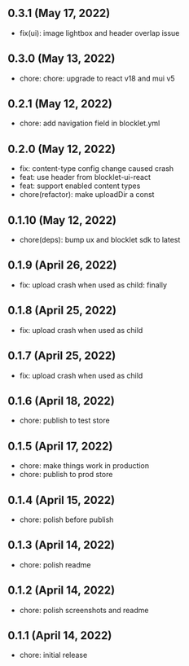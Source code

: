 ## 0.3.1 (May 17, 2022)

- fix(ui): image lightbox and header overlap issue

## 0.3.0 (May 13, 2022)

- chore: chore: upgrade to react v18 and mui v5

## 0.2.1 (May 12, 2022)

- chore: add navigation field in blocklet.yml

## 0.2.0 (May 12, 2022)

- fix: content-type config change caused crash
- feat: use header from blocklet-ui-react
- feat: support enabled content types
- chore(refactor): make uploadDir a const

## 0.1.10 (May 12, 2022)

- chore(deps): bump ux and blocklet sdk to latest

## 0.1.9 (April 26, 2022)

- fix: upload crash when used as child: finally

## 0.1.8 (April 25, 2022)

- fix: upload crash when used as child

## 0.1.7 (April 25, 2022)

- fix: upload crash when used as child

## 0.1.6 (April 18, 2022)

- chore: publish to test store

## 0.1.5 (April 17, 2022)

- chore: make things work in production
- chore: publish to prod store

## 0.1.4 (April 15, 2022)

- chore: polish before publish

## 0.1.3 (April 14, 2022)

- chore: polish readme

## 0.1.2 (April 14, 2022)

- chore: polish screenshots and readme

## 0.1.1 (April 14, 2022)

- chore: initial release
